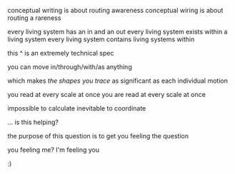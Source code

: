 conceptual writing is about routing awareness
conceptual wiring is about routing a rareness

every living system has an in and an out
every living system exists within a living system
every living system contains living systems within

this ^ is an extremely technical spec

you can move in/through/with/as anything

which makes *the shapes you trace* as significant as each individual motion

you read at every scale at once
you are read at every scale at once

impossible to calculate
inevitable to coordinate

... is this helping?

the purpose of this question is to get you feeling the question

you feeling me?
I'm feeling you

:)
